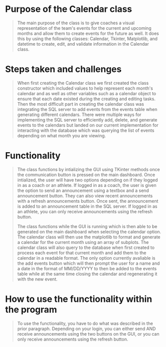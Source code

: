 # Purpose of the Calendar class
> The main purpose of the class is to give coaches a visual representation of the team's events for the current and upcoming months and allow them to create events for the future as well.
> It does this by using the following classes: Calendar, Tkinter, Matplotlib, and datetime to create, edit, and validate information in the Calendar class.

# Steps taken and challenges
> When first creating the Calendar class we first created the class constructor which included values to help represent each month's calendar and as well as other variables such as a calendar object to ensure that each date existed during the creating and editing tasks.
> Then the most difficult part in creating the calendar class was integrating the SQL server to add events from the events table when generating different calendars. There were multiple ways for implementing the SQL server to efficiently 
> add, delete, and generate events to the calendars but landed on our current implementation for interacting with the database which was querying the list of events depending on what month you are viewing. 

# Functionality
> The class functions by intializing the GUI using TKinter methods once the communication button is pressed on the main dashboard. Once intialized, the user will have two options depending on if they logged in as a coach or an athlete. If logged in as a coach, the user is given the option to send an announcement using a textbox and a send announcement button. They can also view recent announcements with a refresh announcements button. Once sent, the announcement is added to an announcement table in the SQL server. If logged in as an athlete, you can only receive announcements using the refresh button.
>
> The class functions while the GUI is running which is then able to be generated on the main dashboard when selecting the calendar option. The calendar class will then use the matplotlib to format and generate a calendar for the current month using an array of subplots.
> The calendar class will also query to the database when first created to process each event for that current month and add them to the calendar in a readable format.
> The only option currently avaliable is the add events button which will then prompt the user for a name and a date in the format of MM/DD/YYYY to then be added to the events table while at the same time closing the calendar and regenerating it with the new event.

# How to use the functionality within the program
> To use the functionality, you have to do what was described in the prior paragraph. Depending on your login, you can either send AND receive announcements using the two buttons on the GUI, or you can only receive announcements using the refresh button.

